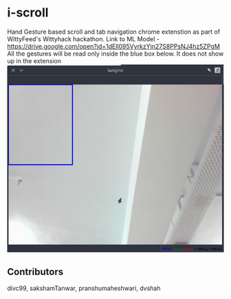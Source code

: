 # i-scroll

Hand Gesture based scroll and tab navigation chrome extenstion as part of WittyFeed's Wittyhack hackathon.
Link to ML Model - https://drive.google.com/open?id=1dEll095VyrkzYjn27S8PPsNJ4hz5ZPgM <br>
All the gestures will be read only inside the blue box below. It does not show up in the extension
![alt text](https://github.com/dvshah/i-scroll/blob/master/Screenshot_20190120_090506.png)

## Contributors
divc99, sakshamTanwar, pranshumaheshwari, dvshah
